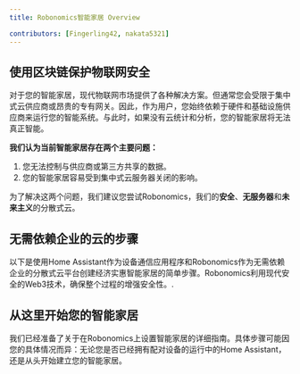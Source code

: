 ```yaml
---
title: Robonomics智能家居 Overview

contributors: [Fingerling42, nakata5321]
---
```


## 使用区块链保护物联网安全 

对于您的智能家居，现代物联网市场提供了各种解决方案。但通常您会受限于集中式云供应商或昂贵的专有网关。因此，作为用户，您始终依赖于硬件和基础设施供应商来运行您的智能系统。与此时，如果没有云统计和分析，您的智能家居将无法真正智能。

<robo-wiki-video loop controls :videos="[{src: 'QmStCDsEHCYwVYvnDdmZBMnobPmrgZx3iJLm65b8XNzKQa', type:'mp4'}, {src: 'QmdZKkPJCa9GEN43iUBX81jfrFTDxcn7J6wWURrwNVwcKx', type:'webm'}]"  cover="covers/cover-3.png" />

**我们认为当前智能家居存在两个主要问题：**

1. 您无法控制与供应商或第三方共享的数据。
2. 您的智能家居容易受到集中式云服务器关闭的影响。 

<robo-wiki-picture src="home-assistant/ha-problems.png" />

为了解决这两个问题，我们建议您尝试Robonomics，我们的**安全**、**无服务器**和**未来主义**的分散式云。

<robo-wiki-picture src="home-assistant/ha-robonomics.png" />

## 无需依赖企业的云的步骤

以下是使用Home Assistant作为设备通信应用程序和Robonomics作为无需依赖企业的分散式云平台创建经济实惠智能家居的简单步骤。Robonomics利用现代安全的Web3技术，确保整个过程的增强安全性。.

<robo-wiki-picture src="home-assistant/robonomics-secure-blockchain-smart-home_3.png" />

## 从这里开始您的智能家居

我们已经准备了关于在Robonomics上设置智能家居的详细指南。具体步骤可能因您的具体情况而异：无论您是否已经拥有配对设备的运行中的Home Assistant，还是从头开始建立您的智能家居。

<robo-wiki-grid-element-wrapper textAlign="center" :columns="2" flexible>
  <robo-wiki-grid-element>
    <robo-wiki-button link="/docs/zh/sub-activate/?topic=Upgrade Home Assistant OS" label="For Home Assistant users" block />
  </robo-wiki-grid-element>
  <robo-wiki-grid-element>
    <robo-wiki-button link="/docs/zh/hass-image-install" label="For new users" block />
  </robo-wiki-grid-element>
</robo-wiki-grid-element-wrapper>
